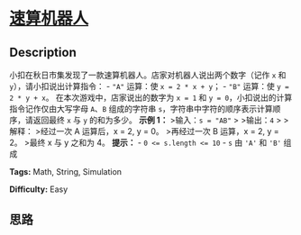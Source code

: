 # [速算机器人][title]

## Description

小扣在秋日市集发现了一款速算机器人。店家对机器人说出两个数字（记作 `x` 和 `y`），请小扣说出计算指令： \- `"A"` 运算：使 `x = 2 *
x + y`； \- `"B"` 运算：使 `y = 2 * y + x`。 在本次游戏中，店家说出的数字为 `x = 1` 和 `y =
0`，小扣说出的计算指令记作仅由大写字母 `A`、`B` 组成的字符串 `s`，字符串中字符的顺序表示计算顺序，请返回最终 `x` 与 `y` 的和为多少。
**示例 1：** >输入：`s = "AB"` > >输出：`4` > >解释： >经过一次 A 运算后，x = 2, y = 0。 >再经过一次 B
运算，x = 2, y = 2。 >最终 x 与 y 之和为 4。 **提示：** \- `0 <= s.length <= 10` \- `s` 由
`'A'` 和 `'B'` 组成


**Tags:** Math, String, Simulation

**Difficulty:** Easy

## 思路

[title]: https://leetcode-cn.com/problems/nGK0Fy
